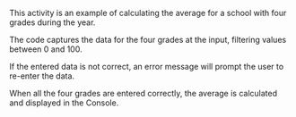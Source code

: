 This activity is an example of calculating the average for a school with four grades during the year.

The code captures the data for the four grades at the input, filtering values ​​between 0 and 100.

If the entered data is not correct, an error message will prompt the user to re-enter the data.

When all the four grades are entered correctly, the average is calculated and displayed in the Console.
